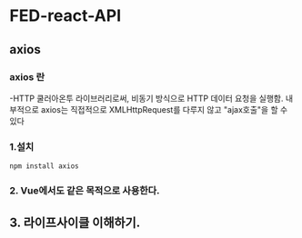 # FED-react-API

## axios

### axios 란
-HTTP 쿨러아온투 라이브러리로써, 비동기 방식으로 HTTP 데이터 요청을 실행함.
내부적으로 axios는 직접적으로 XMLHttpRequest를 다루지 않고 "ajax호출"을 할 수 있다

### 1.설치
```npm install axios```

### 2. Vue에서도 같은 목적으로 사용한다.


## 3. 라이프사이클 이해하기.

